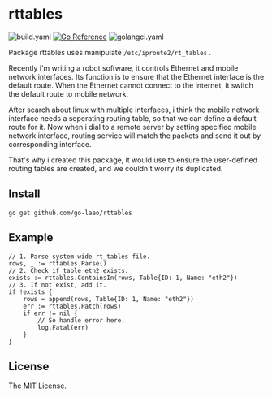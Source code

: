 # rttables

![build.yaml](https://github.com/go-laeo/rttables/actions/workflows/build.yaml/badge.svg) [![Go Reference](https://pkg.go.dev/badge/github.com/go-laeo/rttables.svg)](https://pkg.go.dev/github.com/go-laeo/rttables) ![golangci.yaml](https://github.com/go-laeo/rttables/actions/workflows/golangci-lint.yaml/badge.svg)

Package rttables uses manipulate `/etc/iproute2/rt_tables` .

Recently i'm writing a robot software, it controls Ethernet and mobile network interfaces. Its function is to ensure that the Ethernet interface is the default route. When the Ethernet cannot connect to the internet, it switch the default route to mobile network.

After search about linux with multiple interfaces, i think the mobile network interface needs a seperating routing table, so that we can define a default route for it. Now when i dial to a remote server by setting specified mobile network interface, routing service will match the packets and send it out by corresponding interface.

That's why i created this package, it would use to ensure the user-defined routing tables are created, and we couldn't worry its duplicated.

## Install

```shell
go get github.com/go-laeo/rttables
```

## Example

```golang
// 1. Parse system-wide rt_tables file.
rows, _ := rttables.Parse()
// 2. Check if table eth2 exists.
exists := rttables.ContainsIn(rows, Table{ID: 1, Name: "eth2"})
// 3. If not exist, add it.
if !exists {
    rows = append(rows, Table{ID: 1, Name: "eth2"})
    err := rttables.Patch(rows)
    if err != nil {
        // So handle error here.
        log.Fatal(err)
    }
}
```

## License

The MIT License.
